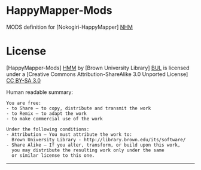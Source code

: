 HappyMapper-Mods
==============

MODS definition for [Nokogiri-HappyMapper] [NHM]

License
=======

[HappyMapper-Mods] [HMM] by [Brown University Library] [BUL]
is licensed under a [Creative Commons Attribution-ShareAlike 3.0 Unported License] [CC BY-SA 3.0]

[HMM]: https://github.com/Brown-University-Library/happymapper-mods
[BUL]: http://library.brown.edu/its/software/
[NHM]: https://github.com/dam5s/happymapper
[CC BY-SA 3.0]: http://creativecommons.org/licenses/by-sa/3.0/

Human readable summary:

    You are free:
    - to Share — to copy, distribute and transmit the work
    - to Remix — to adapt the work
    - to make commercial use of the work

    Under the following conditions:
    - Attribution — You must attribute the work to:
      Brown University Library - http://library.brown.edu/its/software/
    - Share Alike — If you alter, transform, or build upon this work,
      you may distribute the resulting work only under the same
      or similar license to this one.

---

